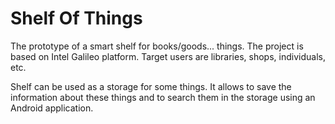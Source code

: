 Shelf Of Things
===============

The prototype of a smart shelf for books/goods... things. The project is based on Intel Galileo platform.
Target users are libraries, shops, individuals, etc.

Shelf can be used as a storage for some things. It allows to save the information about these things and to search them in the storage using an Android application.
